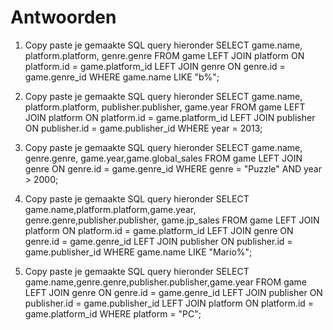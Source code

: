 # Antwoorden

1. Copy paste je gemaakte SQL query hieronder
   SELECT game.name, platform.platform, genre.genre FROM game LEFT JOIN platform ON platform.id = game.platform_id LEFT JOIN genre ON genre.id = game.genre_id WHERE game.name LIKE "b%"; 
   
2. Copy paste je gemaakte SQL query hieronder
    SELECT game.name, platform.platform, publisher.publisher, game.year FROM game LEFT JOIN platform ON platform.id = game.platform_id LEFT JOIN publisher ON publisher.id = game.publisher_id WHERE year = 2013; 

3. Copy paste je gemaakte SQL query hieronder
    SELECT game.name, genre.genre, game.year,game.global_sales FROM game LEFT JOIN genre ON genre.id = game.genre_id WHERE genre = "Puzzle" AND year > 2000; 

4. Copy paste je gemaakte SQL query hieronder
    SELECT game.name,platform.platform,game.year, genre.genre,publisher.publisher, game.jp_sales FROM game LEFT JOIN platform ON platform.id = game.platform_id LEFT JOIN genre ON genre.id = game.genre_id LEFT JOIN publisher ON publisher.id = game.publisher_id WHERE game.name LIKE "Mario%"; 

5. Copy paste je gemaakte SQL query hieronder
   SELECT game.name,genre.genre,publisher.publisher,game.year FROM game LEFT JOIN genre ON genre.id = game.genre_id LEFT JOIN publisher ON publisher.id = game.publisher_id LEFT JOIN platform ON platform.id = game.platform_id WHERE platform = "PC"; 
